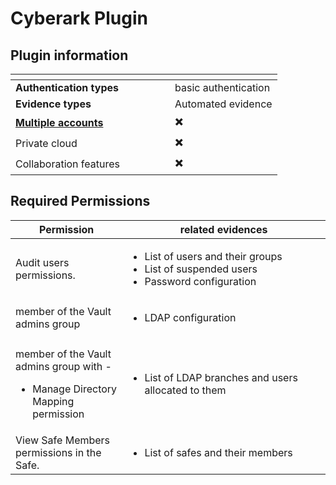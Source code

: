 # Cyberark Plugin

## Plugin information

<table data-header-hidden><thead><tr><th width="239"></th><th></th></tr></thead><tbody><tr><td><strong>Authentication types</strong></td><td>basic authentication</td></tr><tr><td><strong>Evidence types</strong></td><td>Automated evidence</td></tr><tr><td><a href="broken-reference"><strong>Multiple accounts</strong></a></td><td><span data-gb-custom-inline data-tag="emoji" data-code="2716">✖️</span></td></tr><tr><td>Private cloud</td><td><span data-gb-custom-inline data-tag="emoji" data-code="2716">✖️</span></td></tr><tr><td>Collaboration features</td><td><span data-gb-custom-inline data-tag="emoji" data-code="2716">✖️</span></td></tr></tbody></table>



## Required Permissions

<table><thead><tr><th width="229.1285400390625">Permission</th><th width="534">related evidences</th></tr></thead><tbody><tr><td>Audit users permissions.</td><td><p></p><ul><li>List of users and their groups</li><li> List of suspended users</li><li>Password configuration</li></ul></td></tr><tr><td>member of the Vault admins group</td><td><ul><li>LDAP configuration</li></ul></td></tr><tr><td><p>member of the Vault admins group with -</p><ul><li>Manage Directory Mapping permission</li></ul></td><td><ul><li>List of LDAP branches and users allocated to them</li></ul></td></tr><tr><td>View Safe Members permissions in the Safe.</td><td><ul><li>List of safes and their members</li></ul></td></tr></tbody></table>



